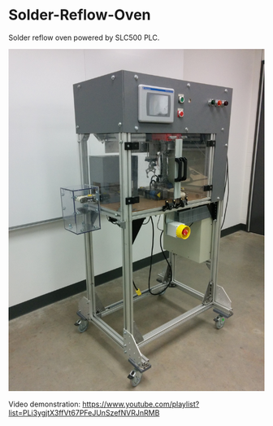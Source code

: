 # Solder-Reflow-Oven
Solder reflow oven powered by SLC500 PLC. 

![alt text](https://github.com/ronaldynchan/Solder-Reflow-Oven/blob/master/IMG_20150405_220057.765.jpg)

Video demonstration: https://www.youtube.com/playlist?list=PLi3ygjtX3ffVt67PFeJUnSzefNVRJnRMB



